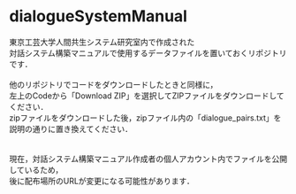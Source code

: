 # dialogueSystemManual

東京工芸大学人間共生システム研究室内で作成された<br>
対話システム構築マニュアルで使用するデータファイルを置いておくリポジトリです．<br>
<br>
他のリポジトリでコードをダウンロードしたときと同様に，<br>
左上のCodeから「Download ZIP」を選択してZIPファイルをダウンロードしてください．<br>
zipファイルをダウンロードした後，zipファイル内の「dialogue_pairs.txt」を説明の通りに置き換えてください．<br>
<br>
<br>
現在，対話システム構築マニュアル作成者の個人アカウント内でファイルを公開しているため，<br>
後に配布場所のURLが変更になる可能性があります．<br>
